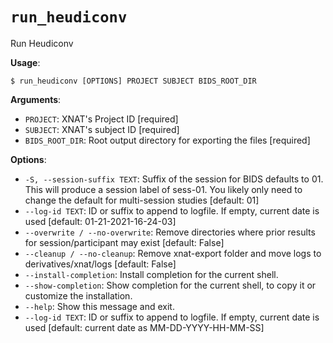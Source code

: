 # `run_heudiconv`

Run Heudiconv

**Usage**:

```console
$ run_heudiconv [OPTIONS] PROJECT SUBJECT BIDS_ROOT_DIR
```

**Arguments**:

* `PROJECT`: XNAT's Project ID  [required]
* `SUBJECT`: XNAT's subject ID  [required]
* `BIDS_ROOT_DIR`: Root output directory for exporting the files  [required]

**Options**:

* `-S, --session-suffix TEXT`: Suffix of the session for BIDS defaults to 01.              This will produce a session label of sess-01.              You likely only need to change the default for multi-session studies  [default: 01]
* `--log-id TEXT`: ID or suffix to append to logfile. If empty, current date is used  [default: 01-21-2021-16-24-03]
* `--overwrite / --no-overwrite`: Remove directories where prior results for session/participant may exist  [default: False]
* `--cleanup / --no-cleanup`: Remove xnat-export folder and move logs to derivatives/xnat/logs  [default: False]
* `--install-completion`: Install completion for the current shell.
* `--show-completion`: Show completion for the current shell, to copy it or customize the installation.
* `--help`: Show this message and exit.
* `--log-id TEXT`: ID or suffix to append to logfile. If empty, current date is used  [default: current date as MM-DD-YYYY-HH-MM-SS]
